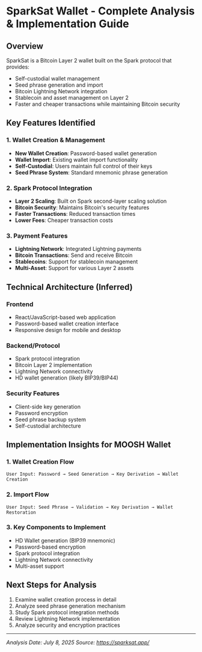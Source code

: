 # SparkSat Wallet - Complete Analysis & Implementation Guide

## Overview
SparkSat is a Bitcoin Layer 2 wallet built on the Spark protocol that provides:
- Self-custodial wallet management
- Seed phrase generation and import
- Bitcoin Lightning Network integration
- Stablecoin and asset management on Layer 2
- Faster and cheaper transactions while maintaining Bitcoin security

## Key Features Identified

### 1. Wallet Creation & Management
- **New Wallet Creation**: Password-based wallet generation
- **Wallet Import**: Existing wallet import functionality
- **Self-Custodial**: Users maintain full control of their keys
- **Seed Phrase System**: Standard mnemonic phrase generation

### 2. Spark Protocol Integration
- **Layer 2 Scaling**: Built on Spark second-layer scaling solution
- **Bitcoin Security**: Maintains Bitcoin's security features
- **Faster Transactions**: Reduced transaction times
- **Lower Fees**: Cheaper transaction costs

### 3. Payment Features
- **Lightning Network**: Integrated Lightning payments
- **Bitcoin Transactions**: Send and receive Bitcoin
- **Stablecoins**: Support for stablecoin management
- **Multi-Asset**: Support for various Layer 2 assets

## Technical Architecture (Inferred)

### Frontend
- React/JavaScript-based web application
- Password-based wallet creation interface
- Responsive design for mobile and desktop

### Backend/Protocol
- Spark protocol integration
- Bitcoin Layer 2 implementation
- Lightning Network connectivity
- HD wallet generation (likely BIP39/BIP44)

### Security Features
- Client-side key generation
- Password encryption
- Seed phrase backup system
- Self-custodial architecture

## Implementation Insights for MOOSH Wallet

### 1. Wallet Creation Flow
```
User Input: Password → Seed Generation → Key Derivation → Wallet Creation
```

### 2. Import Flow
```
User Input: Seed Phrase → Validation → Key Derivation → Wallet Restoration
```

### 3. Key Components to Implement
- HD Wallet generation (BIP39 mnemonic)
- Password-based encryption
- Spark protocol integration
- Lightning Network connectivity
- Multi-asset support

## Next Steps for Analysis
1. Examine wallet creation process in detail
2. Analyze seed phrase generation mechanism
3. Study Spark protocol integration methods
4. Review Lightning Network implementation
5. Analyze security and encryption practices

---
*Analysis Date: July 8, 2025*
*Source: https://sparksat.app/*
